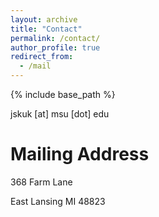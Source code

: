 ```yaml
---
layout: archive
title: "Contact"
permalink: /contact/
author_profile: true
redirect_from:
  - /mail
---
```


<!-- Global site tag (gtag.js) - Google Analytics -->
<script async src="https://www.googletagmanager.com/gtag/js?id=UA-123521501-1"></script>
<script>
  window.dataLayer = window.dataLayer || [];
  function gtag(){dataLayer.push(arguments);}
  gtag('js', new Date());

  gtag('config', 'UA-123521501-1');
</script>

{% include base_path %}

jskuk [at] msu [dot] edu

**Mailing Address**
========
368 Farm Lane

East Lansing MI 48823
